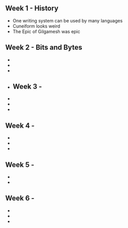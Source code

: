 ## Week 1 - History
- One writing system can be used by many languages
- Cuneiform looks weird
- The Epic of Gilgamesh was epic
## Week 2 - Bits and Bytes
- 
- 
- 
- ## Week 3 - 
- 
- 
- 
## Week 4 - 
- 
- 
- 
## Week 5 - 
- 
- 
## Week 6 - 
- 
- 
- 
